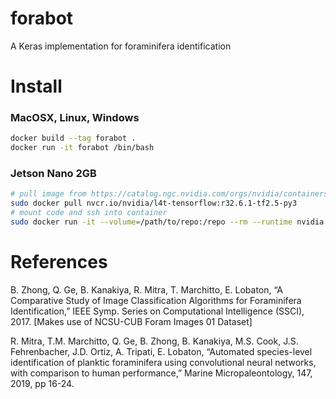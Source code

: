 # forabot

A Keras implementation for foraminifera identification

# Install

### MacOSX, Linux, Windows

```bash
docker build --tag forabot .
docker run -it forabot /bin/bash
```

### Jetson Nano 2GB

```bash
# pull image from https://catalog.ngc.nvidia.com/orgs/nvidia/containers/l4t-tensorflow
sudo docker pull nvcr.io/nvidia/l4t-tensorflow:r32.6.1-tf2.5-py3
# mount code and ssh into container
sudo docker run -it --volume=/path/to/repo:/repo --rm --runtime nvidia --network host nvcr.io/nvidia/l4t-tensorflow:r32.6.1-tf2.5-py3
```

# References

B. Zhong, Q. Ge, B. Kanakiya, R. Mitra, T. Marchitto, E. Lobaton, “A Comparative Study of Image Classification Algorithms for Foraminifera Identification,” IEEE Symp. Series on Computational Intelligence (SSCI), 2017. [Makes use of NCSU-CUB Foram Images 01 Dataset]

R. Mitra, T.M. Marchitto, Q. Ge, B. Zhong, B. Kanakiya, M.S. Cook, J.S. Fehrenbacher, J.D. Ortiz, A. Tripati, E. Lobaton, “Automated species-level identification of planktic foraminifera using convolutional neural networks, with comparison to human performance,” Marine Micropaleontology, 147, 2019, pp 16-24.
